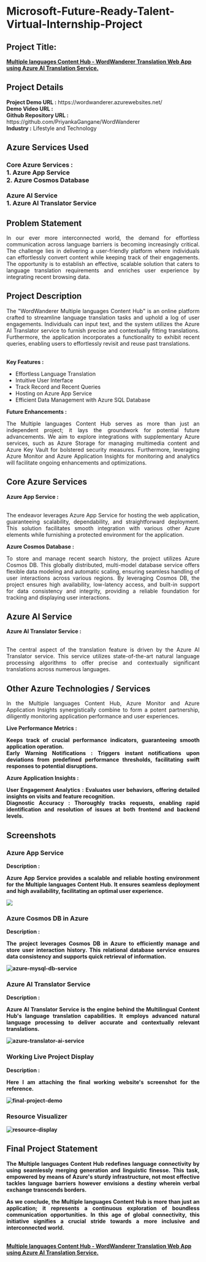 <h1>Microsoft-Future-Ready-Talent-Virtual-Internship-Project</h1>
<h2>Project Title:</h2><b><a href="https://wordwanderer.azurewebsites.net/">Multiple languages Content Hub - WordWanderer Translation Web App using Azure AI Translation Service.</b></a>
<br>
<h2>Project Details</h2>
<b>Project Demo URL :</b> https://wordwanderer.azurewebsites.net/ <br>
<b>Demo Video URL :</b> <br>
<b>Github Repository URL :</b> https://github.com/PriyankaGangane/WordWanderer <br>
<b>Industry :</b> Lifestyle and Technology<br>
<h2>Azure Services Used</h2>
<h3>
Core Azure Services : <br>
1. Azure App Service <br>
2. Azure Cosmos Database <br> <br>
Azure AI Service <br>
1. Azure AI Translator Service
</h3>
<h2>Problem Statement</h2>
<p align="justify">In our ever more interconnected world, the demand for effortless communication across language barriers is becoming increasingly critical. The challenge lies in delivering a user-friendly platform where individuals can effortlessly convert content while keeping track of their engagements. The opportunity is to establish an effective, scalable solution that caters to language translation requirements and enriches user experience by integrating recent browsing data.</p>
<h2>Project Description</h2>
<p align="justify">The "WordWanderer Multiple languages Content Hub" is an online platform crafted to streamline language translation tasks and uphold a log of user engagements. Individuals can input text, and the system utilizes the Azure AI Translator service to furnish precise and contextually fitting translations. Furthermore, the application incorporates a functionality to exhibit recent queries, enabling users to effortlessly revisit and reuse past translations.</p><br>
<b>Key Features :</b>
<ul>
    <li>Effortless Language Translation</li>
    <li>Intuitive User Interface</li>
    <li>Track Record and Recent Queries</li>
    <li>Hosting on Azure App Service</li>
    <li>Efficient Data Management with Azure SQL Database</li>
</ul>
<b>Future Enhancements :</b><br>
<p align="justify">The Multiple languages Content Hub serves as more than just an independent project; it lays the groundwork for potential future advancements. We aim to explore integrations with supplementary Azure services, such as Azure Storage for managing multimedia content and Azure Key Vault for bolstered security measures. Furthermore, leveraging Azure Monitor and Azure Application Insights for monitoring and analytics will facilitate ongoing enhancements and optimizations.</p>
<h2>Core Azure Services</h2>
<b>Azure App Service :</b><br><p align="justify"><br>The endeavor leverages Azure App Service for hosting the web application, guaranteeing scalability, dependability, and straightforward deployment. This solution facilitates smooth integration with various other Azure elements while furnishing a protected environment for the application.</p>

<b>Azure Cosmos Database :</b><br><p align="justify">To store and manage recent search history, the project utilizes Azure Cosmos DB. This globally distributed, multi-model database service offers flexible data modeling and automatic scaling, ensuring seamless handling of user interactions across various regions. By leveraging Cosmos DB, the project ensures high availability, low-latency access, and built-in support for data consistency and integrity, providing a reliable foundation for tracking and displaying user interactions.</p>
<h2>Azure AI Service</h2>
<b>Azure AI Translator Service :</b><br><br><p align="justify">The central aspect of the translation feature is driven by the Azure AI Translator service. This service utilizes state-of-the-art natural language processing algorithms to offer precise and contextually significant translations across numerous languages.</p>
<h2>Other Azure Technologies / Services</h2>
<p align="justify">In the Multiple languages  Content Hub, Azure Monitor and Azure Application Insights synergistically combine to form a potent partnership, diligently monitoring application performance and user experiences.</p>

<b>Live Performance Metrics :</b><p align="justify"><b>Keeps track of crucial performance indicators, guaranteeing smooth application operation.<br>
<b>Early Warning Notifications :</b> Triggers instant notifications upon deviations from predefined performance thresholds, facilitating swift responses to potential disruptions.</p>
<b>Azure Application Insights :</b><p align="justify">
<b>User Engagement Analytics :</b> Evaluates user behaviors, offering detailed insights on visits and feature recognition.<br>
<b>Diagnostic Accuracy :</b> Thoroughly tracks requests, enabling rapid identification and resolution of issues at both frontend and backend levels.

<h2>Screenshots</h2>
<h3>Azure App Service</h3>
<b>Description :</b><p align="justify">Azure App Service provides a scalable and reliable hosting environment for the Multiple languages Content Hub. It ensures seamless deployment and high availability, facilitating an optimal user experience.</p>
<img src="https://github.com/PriyankaGangane/WordWanderer/blob/main/Screenshots/Azure_App_Service.png"></img><br>
<h3>Azure Cosmos DB in Azure</h3>
<b>Description :</b><p align="justify"> The project leverages Cosmos DB in Azure  to efficiently manage and store user interaction history. This relational database service ensures data consistency and supports quick retrieval of information.</p>
<img src="https://github.com/PriyankaGangane/WordWanderer/blob/main/Screenshots/Azure_Cosmos_DB_in_Azure.png" alt="azure-mysql-db-service"></img><br>
<h3>Azure AI Translator Service</h3>
<b>Description :</b><p align="justify">Azure AI Translator Service is the engine behind the Multilingual Content Hub's language translation capabilities. It employs advanced natural language processing to deliver accurate and contextually relevant translations.</p>
<img src="https://github.com/PriyankaGangane/WordWanderer/blob/main/Screenshots/Azure_AI_Translator_Service.png" alt="azure-translator-ai-service"></img><br>
<h3>Working Live Project Display</h3>
<b>Description :</b><p align="justify">Here I am attaching the final working website's screenshot for the reference.</p>
<img src="https://github.com/PriyankaGangane/WordWanderer/blob/main/Screenshots/final-project.png" alt="final-project-demo"></img>

<h3>Resource Visualizer</h3>
<img src="https://github.com/PriyankaGangane/WordWanderer/blob/main/Screenshots/Resource_Visualizer.png" alt="resource-display"></img>

<h2>Final Project Statement</h2>
<p align="justify">
The Multiple languages Content Hub redefines language connectivity by using seamlessly merging generation and linguistic finesse. This task, empowered by means of Azure's sturdy infrastructure, not most effective tackles language barriers however envisions a destiny wherein verbal exchange transcends borders.</p>
<p align="justify">
<b>As we conclude, the Multiple languages Content Hub is more than just an application; it represents a continuous exploration of boundless communication opportunities. In this age of global connectivity, this initiative signifies a crucial stride towards a more inclusive and interconnected world.</b>
</p> <br>
</h2><b><a href="https://wordwanderer.azurewebsites.net/"> Multiple languages Content Hub - WordWanderer Translation Web App using Azure AI Translation Service.</b></a>
